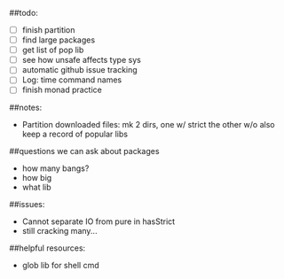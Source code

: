 ##todo: 
- [ ] finish partition
- [ ] find large packages
- [ ] get list of pop lib
- [ ] see how unsafe affects type sys
- [ ] automatic github issue tracking
- [ ] Log: time command names
- [ ] finish monad practice

##notes: 
- Partition downloaded files: mk 2 dirs, one w/ strict the other w/o also keep a record of popular libs

##questions we can ask about packages
- how many bangs?
- how big
- what lib

##issues: 

- Cannot separate IO from pure in hasStrict
- still cracking many...

##helpful resources:
- glob lib for shell cmd

